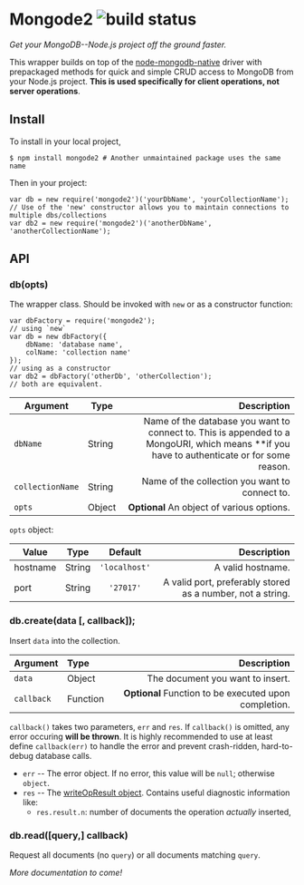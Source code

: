 # Mongode2 ![build status](https://travis-ci.org/molinarikris/Mongode.svg?branch=master)
_Get your MongoDB--Node.js project off the ground faster._

This wrapper builds on top of the [node-mongodb-native](https://github.com/mongodb/node-mongodb-native) driver with prepackaged methods for quick and simple CRUD access to MongoDB from your Node.js project. **This is used specifically for client operations, not server operations**.


## Install

To install in your local project, 

    $ npm install mongode2 # Another unmaintained package uses the same name

Then in your project:

    var db = new require('mongode2')('yourDbName', 'yourCollectionName');
    // Use of the 'new' constructor allows you to maintain connections to multiple dbs/collections
    var db2 = new require('mongode2')('anotherDbName', 'anotherCollectionName');

## API

### db(opts)

The wrapper class. Should be invoked with `new` or as a constructor function:

    var dbFactory = require('mongode2');
    // using `new`
    var db = new dbFactory({
        dbName: 'database name',
        colName: 'collection name'
    });
    // using as a constructor
    var db2 = dbFactory('otherDb', 'otherCollection');
    // both are equivalent.

Argument | Type | Description
------|------|------:
`dbName`| String | Name of the database you want to connect to. This is appended to a MongoURI, which means **if you have to authenticate or for some reason.
`collectionName`| String | Name of the collection you want to connect to.
`opts`| Object | **Optional** An object of various options.

`opts` object:

Value | Type | Default | Description
------|------|:----:|-----:
hostname|String|`'localhost'`|A valid hostname.
port|String|`'27017'`|A valid port, preferably stored as a number, not a string.

### db.create(data [, callback]);

Insert `data` into the collection.

Argument | Type | Description
:----------|:---------|------------:
`data` | Object | The document you want to insert.
`callback` | Function | **Optional** Function to be executed upon completion.

`callback()` takes two parameters, `err` and `res`. If `callback()` is omitted, any error occuring **will be thrown**. It is highly recommended to use at least define `callback(err)` to handle the error and prevent crash-ridden, hard-to-debug database calls.
* `err` -- The error object. If no error, this value will be `null`; otherwise `object`.
* `res` -- The [writeOpResult object](http://mongodb.github.io/node-mongodb-native/2.0/api/Collection.html#~WriteOpResult). Contains useful diagnostic information like: 
  * `res.result.n`: number of documents the operation *actually* inserted,

### db.read([query,] callback)

Request all documents (no `query`) or all documents matching `query`.

_More documentation to come!_
